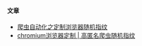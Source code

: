 #### 文章
- [爬虫自动化之定制浏览器随机指纹](https://www.52pojie.cn/forum.php?mod=viewthread&tid=1648410)
- [chromium浏览器定制 | 高匿名爬虫随机指纹](https://blog.csdn.net/weixin_42557907/article/details/122798724)

